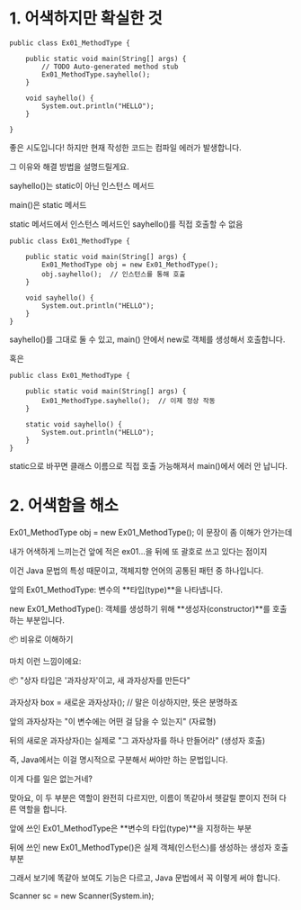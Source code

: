 # 1. 어색하지만 확실한 것
```
public class Ex01_MethodType {

	public static void main(String[] args) {
		// TODO Auto-generated method stub
		Ex01_MethodType.sayhello();
	}

	void sayhello() {
		System.out.println("HELLO");
	}
	
}
```

좋은 시도입니다! 하지만 현재 작성한 코드는 컴파일 에러가 발생합니다.

그 이유와 해결 방법을 설명드릴게요.

sayhello()는 static이 아닌 인스턴스 메서드

main()은 static 메서드

static 메서드에서 인스턴스 메서드인 sayhello()를 직접 호출할 수 없음

```
public class Ex01_MethodType {

    public static void main(String[] args) {
        Ex01_MethodType obj = new Ex01_MethodType();
        obj.sayhello();  // 인스턴스를 통해 호출
    }

    void sayhello() {
        System.out.println("HELLO");
    }
}
```

sayhello()를 그대로 둘 수 있고, main() 안에서 new로 객체를 생성해서 호출합니다.

혹은

```
public class Ex01_MethodType {

    public static void main(String[] args) {
        Ex01_MethodType.sayhello();  // 이제 정상 작동
    }

    static void sayhello() {
        System.out.println("HELLO");
    }
}
```
static으로 바꾸면 클래스 이름으로 직접 호출 가능해져서 main()에서 에러 안 납니다.


# 2. 어색함을 해소

Ex01_MethodType obj = new Ex01_MethodType(); 이 문장이 좀 이해가 안가는데

내가 어색하게 느끼는건 앞에 적은 ex01...을 뒤에 또 괄호로 쓰고 있다는 점이지

이건 Java 문법의 특성 때문이고, 객체지향 언어의 공통된 패턴 중 하나입니다.

앞의 Ex01_MethodType: 변수의 **타입(type)**을 나타냅니다.

new Ex01_MethodType(): 객체를 생성하기 위해 **생성자(constructor)**를 호출하는 부분입니다.

📦 비유로 이해하기

마치 이런 느낌이에요:

📦 "상자 타입은 '과자상자'이고, 새 과자상자를 만든다"

과자상자 box = 새로운 과자상자();  // 말은 이상하지만, 뜻은 분명하죠

앞의 과자상자는 "이 변수에는 어떤 걸 담을 수 있는지" (자료형)

뒤의 새로운 과자상자()는 실제로 "그 과자상자를 하나 만들어라" (생성자 호출)

즉, Java에서는 이걸 명시적으로 구분해서 써야만 하는 문법입니다.

이게 다를 일은 없는거네?

맞아요, 이 두 부분은 역할이 완전히 다르지만, 이름이 똑같아서 헷갈릴 뿐이지 전혀 다른 역할을 합니다.

앞에 쓰인 Ex01_MethodType은 **변수의 타입(type)**을 지정하는 부분

뒤에 쓰인 new Ex01_MethodType()은 실제 객체(인스턴스)를 생성하는 생성자 호출 부분

그래서 보기에 똑같아 보여도 기능은 다르고, Java 문법에서 꼭 이렇게 써야 합니다.

Scanner sc = new Scanner(System.in);


